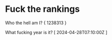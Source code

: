 # Fuck the rankings

Who the hell am I?
{ 1238313 }

What fucking year is it?
[ 2024-04-28T07:10:00Z ]
